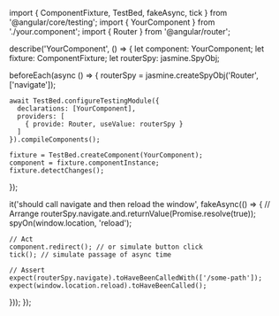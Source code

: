 import { ComponentFixture, TestBed, fakeAsync, tick } from '@angular/core/testing';
import { YourComponent } from './your.component';
import { Router } from '@angular/router';

describe('YourComponent', () => {
  let component: YourComponent;
  let fixture: ComponentFixture<YourComponent>;
  let routerSpy: jasmine.SpyObj<Router>;

  beforeEach(async () => {
    routerSpy = jasmine.createSpyObj('Router', ['navigate']);

    await TestBed.configureTestingModule({
      declarations: [YourComponent],
      providers: [
        { provide: Router, useValue: routerSpy }
      ]
    }).compileComponents();

    fixture = TestBed.createComponent(YourComponent);
    component = fixture.componentInstance;
    fixture.detectChanges();
  });

  it('should call navigate and then reload the window', fakeAsync(() => {
    // Arrange
    routerSpy.navigate.and.returnValue(Promise.resolve(true));
    spyOn(window.location, 'reload');

    // Act
    component.redirect(); // or simulate button click
    tick(); // simulate passage of async time

    // Assert
    expect(routerSpy.navigate).toHaveBeenCalledWith(['/some-path']);
    expect(window.location.reload).toHaveBeenCalled();
  }));
});